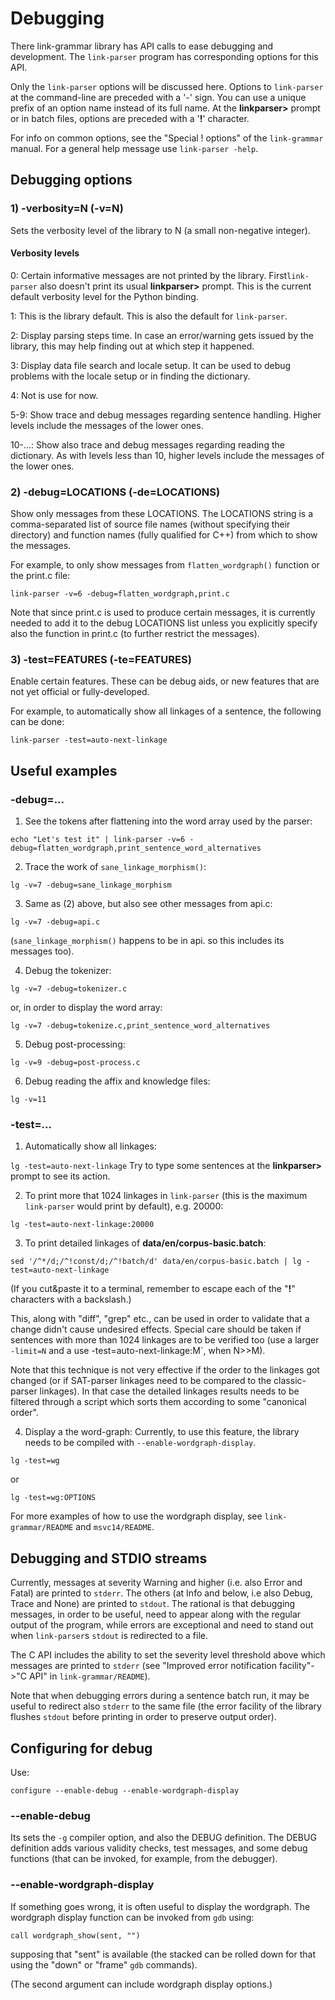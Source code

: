Debugging
=========

There link-grammar library has API calls to ease debugging and development.
The `link-parser` program has corresponding options for this API.

Only the `link-parser` options will be discussed here.
Options to `link-parser` at the command-line are preceded with a '-' sign.
You can use a unique prefix of an option name instead of its full name. At
the **linkparser>** prompt or in batch files, options are preceded with
a '**!**' character.

For info on common options, see the "Special ! options" of the `link-grammar`
manual. For a general help message use `link-parser -help`.


Debugging options
-----------------

### 1) -verbosity=N (-v=N)
Sets the verbosity level of the library to N (a small non-negative integer).

#### Verbosity levels
0: Certain informative messages are not printed by the
library. First`link-parser` also doesn't print its usual **linkparser>**
prompt. This is the current default verbosity level for the Python
binding.

1: This is the library default. This is also the default for
`link-parser`.

2: Display parsing steps time. In case an error/warning gets issued by the library,
this may help finding out at which step it happened.

3: Display data file search and locale setup. It can be used to debug
problems with the locale setup or in finding the dictionary.

4: Not is use for now.

5-9: Show trace and debug messages regarding sentence handling. Higher
levels include the messages of the lower ones.

10-...: Show also trace and debug messages regarding reading the
dictionary.  As with levels less than 10, higher levels include the
messages of the lower ones.

### 2) -debug=LOCATIONS (-de=LOCATIONS)
Show only messages from these LOCATIONS. The LOCATIONS string is a
comma-separated list of source file names (without specifying their
directory) and function names (fully qualified for C++) from which to
show the messages.

For example, to only show messages from `flatten_wordgraph()` function
or the print.c file:

`link-parser -v=6 -debug=flatten_wordgraph,print.c`

Note that since print.c is used to produce certain messages, it is
currently needed to add it to the debug LOCATIONS list unless you
explicitly specify also the function in print.c (to further restrict
the messages).

### 3) -test=FEATURES (-te=FEATURES)
Enable certain features. These can be debug aids, or new features that
are not yet official or fully-developed.

For example, to automatically show all linkages of a sentence, the
following can be done:

`link-parser -test=auto-next-linkage`

Useful examples
---------------

### -debug=...

1) See the tokens after flattening into the word array used by the parser:

`echo "Let's test it" | link-parser -v=6 -debug=flatten_wordgraph,print_sentence_word_alternatives`

2) Trace the work of `sane_linkage_morphism()`:

`lg -v=7 -debug=sane_linkage_morphism`

3) Same as (2) above, but also see other messages from api.c:

`lg -v=7 -debug=api.c`

(`sane_linkage_morphism()` happens to be in api. so this includes its
messages too).

4) Debug the tokenizer:

`lg -v=7 -debug=tokenizer.c`

or, in order to display the word array:

`lg -v=7 -debug=tokenize.c,print_sentence_word_alternatives`

5) Debug post-processing:

`lg -v=9 -debug=post-process.c`

6) Debug reading the affix and knowledge files:

`lg -v=11`

### -test=...

1) Automatically show all linkages:

`lg -test=auto-next-linkage`
Try to type some sentences at the **linkparser>** prompt to see its action.

2) To print more that 1024 linkages in `link-parser` (this is the maximum
`link-parser` would print by default), e.g. 20000:

`lg -test=auto-next-linkage:20000`

3) To print detailed linkages of **data/en/corpus-basic.batch**:

`sed '/^*/d;/^!const/d;/^!batch/d' data/en/corpus-basic.batch | lg -test=auto-next-linkage`

(If you cut&paste it to a terminal, remember to escape each of the "**!**" characters
with a backslash.)

This, along with "diff", "grep" etc., can be used in order to validate
that a change didn't cause undesired effects. Special care should be taken
if sentences with more than 1024 linkages are to be verified too (use a
larger `-limit=N` and a use -test=auto-next-linkage:M`, when N>>M).

Note that this technique is not very effective if the order to the
linkages got changed (or if SAT-parser linkages need to be compared to the
classic-parser linkages). In that case the detailed linkages results needs
to be filtered through a script which sorts them according to some
"canonical order".

4) Display a the word-graph:
Currently, to use this feature, the library needs to be compiled with
`--enable-wordgraph-display`.

`lg -test=wg`

or

`lg -test=wg:OPTIONS`

For more examples of how to use the wordgraph display, see
`link-grammar/README` and `msvc14/README`.

Debugging and STDIO streams
---------------------------
Currently, messages at severity Warning and higher (i.e. also Error and
Fatal) are printed to `stderr`. The others (at Info and below, i.e also
Debug, Trace and None) are printed to `stdout`. The rational is that
debugging messages, in order to be useful, need to appear along with the
regular output of the program, while errors are exceptional and need to
stand out when `link-parser`s `stdout` is redirected to a file.

The C API includes the ability to set the severity level threshold above
which messages are printed to `stderr` (see
"Improved error notification facility"->"C API" in `link-grammar/README`).

Note that when debugging errors during a sentence batch run, it may be useful to
redirect also `stderr` to the same file (the error facility of the library
flushes `stdout` before printing in order to preserve output order).

Configuring for debug
---------------------
Use:

`configure --enable-debug --enable-wordgraph-display`

### --enable-debug
Its sets the `-g` compiler option, and also the DEBUG definition.
The DEBUG definition adds various validity checks, test messages, and
some debug functions (that can be invoked, for example, from the
debugger).

### --enable-wordgraph-display
If something goes wrong, it is often useful to display the wordgraph.
The wordgraph display function can be invoked from `gdb` using:

`call wordgraph_show(sent, "")`

supposing that "sent" is available (the stacked can be rolled down for
that using the "down" or "frame" `gdb` commands).

(The second argument can include wordgraph display options.)
